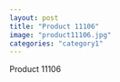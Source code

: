 ```yaml
---
layout: post
title: "Product 11106"
image: "product11106.jpg"
categories: "category1"
---
```

Product 11106
